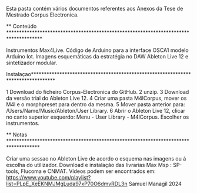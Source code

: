 Esta pasta contém vários documentos referentes aos Anexos da Tese de Mestrado Corpus Electronica.


** Conteúdo *************************************************************************************

Instrumentos Max4Live.
Código de Arduino para a interface OSCA1 modelo Arduino Iot.
Imagens esquemáticas da estratégia no DAW Ableton Live 12 e sintetizador modular.

Instalaçao*********************************************************************************

1 Download do ficheiro Corpus-Electronica do GitHub.
2 unzip.
3 Download da versão trial do Ableton Live 12.
4 Criar uma pasta M4lCorpus, mover os M4l e o morphpreset para dentro da mesma.
5 Mover pasta anterior para: /Users/Name/Music/Ableton/User Library.
6 Abrir o Ableton Live 12, clicar no canto superior esquerdo: Menu - User Library - M4lCorpus. Escolher os instrumentos.


** Notas ************************************************************************************

Criar uma sessao no Ableton Live de acordo o esquema nas imagens ou á escolha do utilizador.
Download e instalação das livrarias Max Msp : SP-tools, Flucoma e CNMAT.
Vídeos podem ser encontrados em: https://www.youtube.com/playlist?list=PLpE_XeEKNMJMgLuda97xP70O6dmvRDL3n
Samuel Managil 2024

